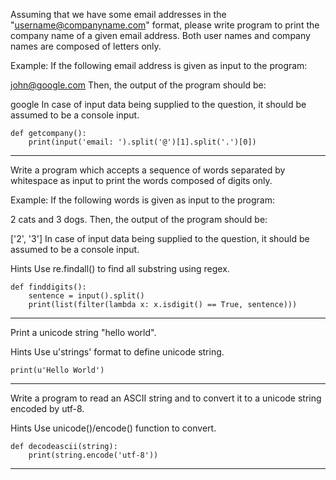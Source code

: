Assuming that we have some email addresses in the "username@companyname.com" format, please write program to print the company name of a given email address. Both user names and company names are composed of letters only.

Example: If the following email address is given as input to the program:

john@google.com
Then, the output of the program should be:

google
In case of input data being supplied to the question, it should be assumed to be a console input.

```
def getcompany():
    print(input('email: ').split('@')[1].split('.')[0])
```

---

Write a program which accepts a sequence of words separated by whitespace as input to print the words composed of digits only.

Example: If the following words is given as input to the program:

2 cats and 3 dogs.
Then, the output of the program should be:

['2', '3']
In case of input data being supplied to the question, it should be assumed to be a console input.

Hints
Use re.findall() to find all substring using regex.

```
def finddigits():
    sentence = input().split()
    print(list(filter(lambda x: x.isdigit() == True, sentence)))
```
---

Print a unicode string "hello world".

Hints
Use u'strings' format to define unicode string.

```
print(u'Hello World')
```

---

Write a program to read an ASCII string and to convert it to a unicode string encoded by utf-8.

Hints
Use unicode()/encode() function to convert.

```
def decodeascii(string):
    print(string.encode('utf-8'))
```

---


